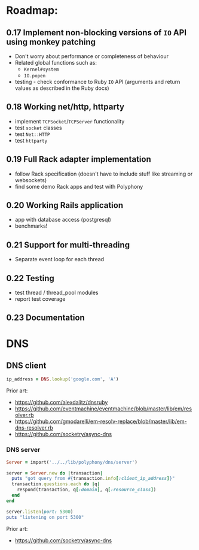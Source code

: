 # Roadmap:

## 0.17 Implement non-blocking versions of `IO` API using monkey patching

- Don't worry about performance or completeness of behaviour
- Related global functions such as:
  - `Kernel#system`
  - `IO.popen`
- testing - check conformance to Ruby `IO` API (arguments and return values as
  described in the Ruby docs)

## 0.18 Working net/http, httparty

- implement `TCPSocket`/`TCPServer` functionality
- test `socket` classes
- test `Net::HTTP`
- test `httparty`

## 0.19 Full Rack adapter implementation

- follow Rack specification (doesn't have to include stuff like streaming or
  websockets)
- find some demo Rack apps and test with Polyphony

## 0.20 Working Rails application

- app with database access (postgresql)
- benchmarks!

## 0.21 Support for multi-threading

- Separate event loop for each thread

## 0.22 Testing

- test thread / thread_pool modules
- report test coverage

## 0.23 Documentation

# DNS

## DNS client

```ruby
ip_address = DNS.lookup('google.com', 'A')
```

Prior art:

- https://github.com/alexdalitz/dnsruby
- https://github.com/eventmachine/eventmachine/blob/master/lib/em/resolver.rb
- https://github.com/gmodarelli/em-resolv-replace/blob/master/lib/em-dns-resolver.rb
- https://github.com/socketry/async-dns

### DNS server

```ruby
Server = import('../../lib/polyphony/dns/server')

server = Server.new do |transaction|
  puts "got query from #{transaction.info[:client_ip_address]}"
  transaction.questions.each do |q|
    respond(transaction, q[:domain], q[:resource_class])
  end
end

server.listen(port: 5300)
puts "listening on port 5300"
```

Prior art:

- https://github.com/socketry/async-dns
